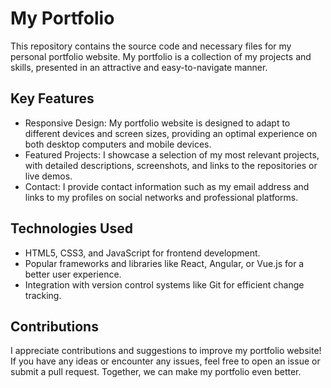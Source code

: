 # My Portfolio

This repository contains the source code and necessary files for my personal portfolio website. My portfolio is a collection of my projects and skills, presented in an attractive and easy-to-navigate manner.

## Key Features

- Responsive Design: My portfolio website is designed to adapt to different devices and screen sizes, providing an optimal experience on both desktop computers and mobile devices.
- Featured Projects: I showcase a selection of my most relevant projects, with detailed descriptions, screenshots, and links to the repositories or live demos.
- Contact: I provide contact information such as my email address and links to my profiles on social networks and professional platforms.

## Technologies Used

- HTML5, CSS3, and JavaScript for frontend development.
- Popular frameworks and libraries like React, Angular, or Vue.js for a better user experience.
- Integration with version control systems like Git for efficient change tracking.

## Contributions

I appreciate contributions and suggestions to improve my portfolio website! If you have any ideas or encounter any issues, feel free to open an issue or submit a pull request. Together, we can make my portfolio even better.